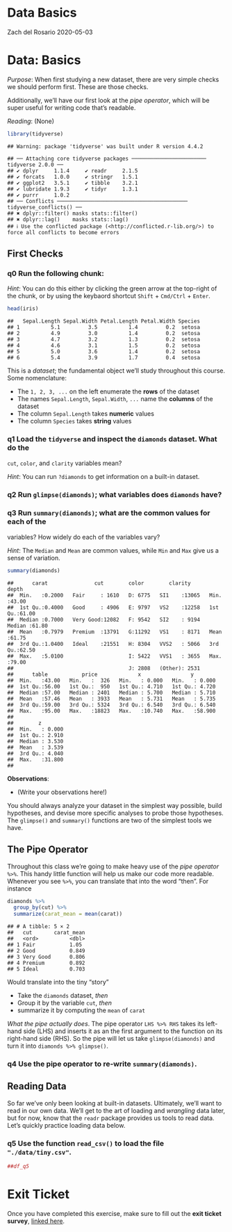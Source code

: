 Data Basics
================
Zach del Rosario
2020-05-03

# Data: Basics

*Purpose*: When first studying a new dataset, there are very simple
checks we should perform first. These are those checks.

Additionally, we’ll have our first look at the *pipe operator*, which
will be super useful for writing code that’s readable.

*Reading*: (None)

``` r
library(tidyverse)
```

    ## Warning: package 'tidyverse' was built under R version 4.4.2

    ## ── Attaching core tidyverse packages ──────────────────────── tidyverse 2.0.0 ──
    ## ✔ dplyr     1.1.4     ✔ readr     2.1.5
    ## ✔ forcats   1.0.0     ✔ stringr   1.5.1
    ## ✔ ggplot2   3.5.1     ✔ tibble    3.2.1
    ## ✔ lubridate 1.9.3     ✔ tidyr     1.3.1
    ## ✔ purrr     1.0.2     
    ## ── Conflicts ────────────────────────────────────────── tidyverse_conflicts() ──
    ## ✖ dplyr::filter() masks stats::filter()
    ## ✖ dplyr::lag()    masks stats::lag()
    ## ℹ Use the conflicted package (<http://conflicted.r-lib.org/>) to force all conflicts to become errors

## First Checks

<!-- -------------------------------------------------- -->

### **q0** Run the following chunk:

*Hint*: You can do this either by clicking the green arrow at the
top-right of the chunk, or by using the keybaord shortcut `Shift` +
`Cmd/Ctrl` + `Enter`.

``` r
head(iris)
```

    ##   Sepal.Length Sepal.Width Petal.Length Petal.Width Species
    ## 1          5.1         3.5          1.4         0.2  setosa
    ## 2          4.9         3.0          1.4         0.2  setosa
    ## 3          4.7         3.2          1.3         0.2  setosa
    ## 4          4.6         3.1          1.5         0.2  setosa
    ## 5          5.0         3.6          1.4         0.2  setosa
    ## 6          5.4         3.9          1.7         0.4  setosa

This is a *dataset*; the fundamental object we’ll study throughout this
course. Some nomenclature:

- The `1, 2, 3, ...` on the left enumerate the **rows** of the dataset
- The names `Sepal.Length`, `Sepal.Width`, `...` name the **columns** of
  the dataset
- The column `Sepal.Length` takes **numeric** values
- The column `Species` takes **string** values

### **q1** Load the `tidyverse` and inspect the `diamonds` dataset. What do the

`cut`, `color`, and `clarity` variables mean?

*Hint*: You can run `?diamonds` to get information on a built-in
dataset.

### **q2** Run `glimpse(diamonds)`; what variables does `diamonds` have?

### **q3** Run `summary(diamonds)`; what are the common values for each of the

variables? How widely do each of the variables vary?

*Hint*: The `Median` and `Mean` are common values, while `Min` and `Max`
give us a sense of variation.

``` r
summary(diamonds)
```

    ##      carat               cut        color        clarity          depth      
    ##  Min.   :0.2000   Fair     : 1610   D: 6775   SI1    :13065   Min.   :43.00  
    ##  1st Qu.:0.4000   Good     : 4906   E: 9797   VS2    :12258   1st Qu.:61.00  
    ##  Median :0.7000   Very Good:12082   F: 9542   SI2    : 9194   Median :61.80  
    ##  Mean   :0.7979   Premium  :13791   G:11292   VS1    : 8171   Mean   :61.75  
    ##  3rd Qu.:1.0400   Ideal    :21551   H: 8304   VVS2   : 5066   3rd Qu.:62.50  
    ##  Max.   :5.0100                     I: 5422   VVS1   : 3655   Max.   :79.00  
    ##                                     J: 2808   (Other): 2531                  
    ##      table           price             x                y         
    ##  Min.   :43.00   Min.   :  326   Min.   : 0.000   Min.   : 0.000  
    ##  1st Qu.:56.00   1st Qu.:  950   1st Qu.: 4.710   1st Qu.: 4.720  
    ##  Median :57.00   Median : 2401   Median : 5.700   Median : 5.710  
    ##  Mean   :57.46   Mean   : 3933   Mean   : 5.731   Mean   : 5.735  
    ##  3rd Qu.:59.00   3rd Qu.: 5324   3rd Qu.: 6.540   3rd Qu.: 6.540  
    ##  Max.   :95.00   Max.   :18823   Max.   :10.740   Max.   :58.900  
    ##                                                                   
    ##        z         
    ##  Min.   : 0.000  
    ##  1st Qu.: 2.910  
    ##  Median : 3.530  
    ##  Mean   : 3.539  
    ##  3rd Qu.: 4.040  
    ##  Max.   :31.800  
    ## 

**Observations**:

- (Write your observations here!)

You should always analyze your dataset in the simplest way possible,
build hypotheses, and devise more specific analyses to probe those
hypotheses. The `glimpse()` and `summary()` functions are two of the
simplest tools we have.

## The Pipe Operator

<!-- -------------------------------------------------- -->

Throughout this class we’re going to make heavy use of the *pipe
operator* `%>%`. This handy little function will help us make our code
more readable. Whenever you see `%>%`, you can translate that into the
word “then”. For instance

``` r
diamonds %>%
  group_by(cut) %>%
  summarize(carat_mean = mean(carat))
```

    ## # A tibble: 5 × 2
    ##   cut       carat_mean
    ##   <ord>          <dbl>
    ## 1 Fair           1.05 
    ## 2 Good           0.849
    ## 3 Very Good      0.806
    ## 4 Premium        0.892
    ## 5 Ideal          0.703

Would translate into the tiny “story”

- Take the `diamonds` dataset, *then*
- Group it by the variable `cut`, *then*
- summarize it by computing the `mean` of `carat`

*What the pipe actually does*. The pipe operator `LHS %>% RHS` takes its
left-hand side (LHS) and inserts it as an the first argument to the
function on its right-hand side (RHS). So the pipe will let us take
`glimpse(diamonds)` and turn it into `diamonds %>% glimpse()`.

### **q4** Use the pipe operator to re-write `summary(diamonds)`.

## Reading Data

<!-- -------------------------------------------------- -->

So far we’ve only been looking at built-in datasets. Ultimately, we’ll
want to read in our own data. We’ll get to the art of loading and
*wrangling* data later, but for now, know that the `readr` package
provides us tools to read data. Let’s quickly practice loading data
below.

### **q5** Use the function `read_csv()` to load the file `"./data/tiny.csv"`.

``` r
##df_q5
```

<!-- include-exit-ticket -->

# Exit Ticket

<!-- -------------------------------------------------- -->

Once you have completed this exercise, make sure to fill out the **exit
ticket survey**, [linked
here](https://docs.google.com/forms/d/e/1FAIpQLSeuq2LFIwWcm05e8-JU84A3irdEL7JkXhMq5Xtoalib36LFHw/viewform?usp=pp_url&entry.693978880=e-data00-basics-assignment.Rmd).
